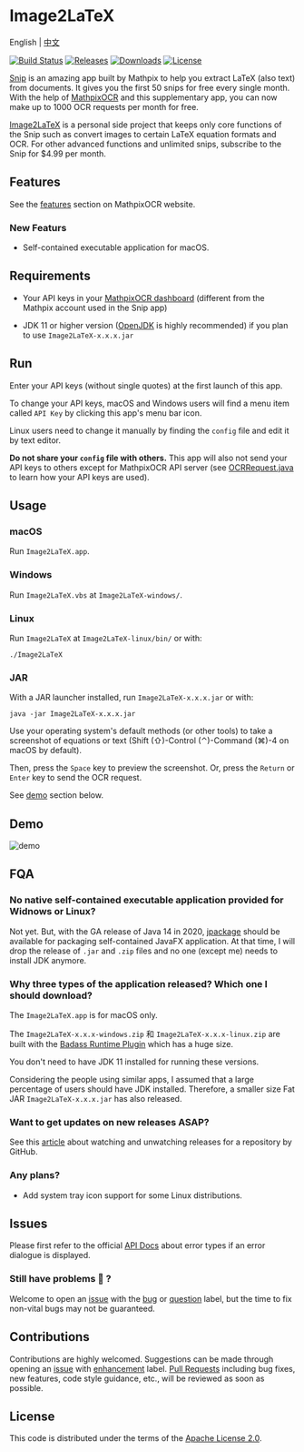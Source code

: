 # Image2LaTeX

English | [中文](https://github.com/blaisewang/img2latex-mathpix/blob/master/README-ZH.md#readme)

[![Build Status](https://travis-ci.com/blaisewang/img2latex-mathpix.svg?branch=master)](https://travis-ci.com/blaisewang/img2latex-mathpix)
[![Releases](https://img.shields.io/github/v/release/blaisewang/img2latex-mathpix?include_prereleases)](https://github.com/blaisewang/img2latex-mathpix/releases)
[![Downloads](https://img.shields.io/github/downloads/blaisewang/img2latex-mathpix/total?color=orange)](https://github.com/blaisewang/img2latex-mathpix/releases)
[![License](https://img.shields.io/github/license/blaisewang/img2latex-mathpix)](https://github.com/blaisewang/img2latex-mathpix/blob/master/LICENSE)

[Snip](https://mathpix.com/) is an amazing app built by Mathpix to help you extract LaTeX (also text) from documents.
It gives you the first 50 snips for free every single month.
With the help of [MathpixOCR](https://mathpix.com/ocr/) and this supplementary app, you can now make up to 1000 OCR requests per month for free.

[Image2LaTeX](https://github.com/blaisewang/img2latex-mathpix/) is a personal side project that keeps only core functions of the Snip such as convert images to certain LaTeX equation formats and OCR.
For other advanced functions and unlimited snips, subscribe to the Snip for $4.99 per month.

## Features

See the [features](https://mathpix.com/ocr#features) section on MathpixOCR website.

### New Featurs

- Self-contained executable application for macOS.

## Requirements

- Your API keys in your [MathpixOCR dashboard](https://dashboard.mathpix.com/) (different from the Mathpix account used in the Snip app)

- JDK 11 or higher version ([OpenJDK](https://openjdk.java.net/) is highly recommended) if you plan to use `Image2LaTeX-x.x.x.jar`

## Run

Enter your API keys (without single quotes) at the first launch of this app.

To change your API keys, macOS and Windows users will find a menu item called `API Key` by clicking this app's menu bar icon.

Linux users need to change it manually by finding the `config` file and edit it by text editor.

**Do not share your `config` file with others.**
This app will also not send your API keys to others except for MathpixOCR API server (see [OCRRequest.java](https://github.com/blaisewang/img2latex-mathpix/blob/master/src/main/java/OCRRequest.java) to learn how your API keys are used).

## Usage

### macOS

Run `Image2LaTeX.app`.

### Windows

Run `Image2LaTeX.vbs` at `Image2LaTeX-windows/`.

### Linux

Run `Image2LaTeX` at `Image2LaTeX-linux/bin/` or with:

```
./Image2LaTeX
```

### JAR

With a JAR launcher installed, run `Image2LaTeX-x.x.x.jar` or with:

```
java -jar Image2LaTeX-x.x.x.jar
```

Use your operating system's default methods (or other tools) to take a screenshot of equations or text (Shift (⇧)-Control (⌃)-Command (⌘)-4 on macOS by default).

Then, press the `Space` key to preview the screenshot.
Or, press the `Return` or `Enter` key to send the OCR request.

See [demo](#Demo) section below.

## Demo

![demo](demo/demo.gif)

## FQA

### No native self-contained executable application provided for Widnows or Linux?

Not yet. But, with the GA release of Java 14 in 2020, [jpackage](https://jdk.java.net/jpackage/) should be available for packaging self-contained JavaFX application.
At that time, I will drop the release of `.jar` and `.zip` files and no one (except me) needs to install JDK anymore.

### Why three types of the application released? Which one I should download?

The `Image2LaTeX.app` is for macOS only.

The `Image2LaTeX-x.x.x-windows.zip` 和 `Image2LaTeX-x.x.x-linux.zip` are built with the [Badass Runtime Plugin](https://badass-runtime-plugin.beryx.org/releases/latest/) which has a huge size.

You don't need to have JDK 11 installed for running these versions.

Considering the people using similar apps, I assumed that a large percentage of users should have JDK installed.
Therefore, a smaller size Fat JAR `Image2LaTeX-x.x.x.jar` has also released.

### Want to get updates on new releases ASAP?

See this [article](https://help.github.com/en/github/receiving-notifications-about-activity-on-github/watching-and-unwatching-releases-for-a-repository) about watching and unwatching releases for a repository by GitHub.

### Any plans?

- Add system tray icon support for some Linux distributions.

## Issues

Please first refer to the official [API Docs](https://docs.mathpix.com/#error-id-types) about error types if an error dialogue is displayed.

### Still have problems :thinking: ?

Welcome to open an [issue](https://github.com/blaisewang/img2latex-mathpix/issues) with the [bug](https://github.com/blaisewang/img2latex-mathpix/labels/bug) or [question](https://github.com/blaisewang/img2latex-mathpix/labels/question) label, but the time to fix non-vital bugs may not be guaranteed.

## Contributions

Contributions are highly welcomed.
Suggestions can be made through opening an [issue](https://github.com/blaisewang/img2latex-mathpix/issues) with [enhancement](https://github.com/blaisewang/img2latex-mathpix/labels/enhancement) label.
[Pull Requests](https://github.com/blaisewang/img2latex-mathpix/pulls) including bug fixes, new features, code style guidance, etc., will be reviewed as soon as possible.

## License

This code is distributed under the terms of the [Apache License 2.0](https://github.com/blaisewang/img2latex-mathpix/blob/master/LICENSE).
